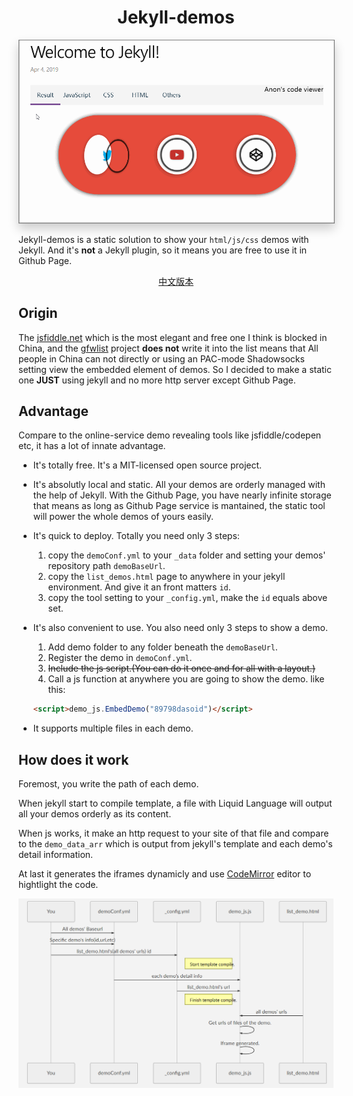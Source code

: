 <center><h1>Jekyll-demos</h1></center>


<img src="https://raw.githubusercontent.com/eMous/__ResourceRepository/master/Jekyll_demos/2019/04/04/jekyll_demos_v1_intro.gif" style="border: solid gray 1px;     box-shadow: 0px 8px 16px 0px rgba(0,0,0,0.2);">

Jekyll-demos is a static solution to show your `html/js/css` demos with Jekyll. And it's **not** a Jekyll plugin, so it means you are free to use it in Github Page.

<center><a href="https://emous.github.io/2019/04/05/MyDemoTool/">中文版本</a></center>

## Origin

The [jsfiddle.net](http://jsfiddle.net) which is the most elegant and free one I think is blocked in China, and the [gfwlist](https://github.com/gfwlist/gfwlist) project **does not** write it into the list means that All people in China can not directly or using an PAC-mode Shadowsocks setting view the embedded element of demos. So I decided to make a static one **JUST** using jekyll and no more http server except Github Page.

## Advantage

Compare to the online-service demo revealing tools like jsfiddle/codepen etc, it has a lot of innate advantage.

* It's totally free.
  It's a MIT-licensed open source project. 

* It's absolutly local and static.
  All your demos are orderly managed with the help of Jekyll. With the Github Page, you have nearly infinite storage that means as long as Github Page service is mantained, the static tool will power the whole demos of yours easily.

* It's quick to deploy.
  Totally you need only 3 steps:
  1. copy the `demoConf.yml` to your `_data` folder and setting your demos' repository path `demoBaseUrl`.
  2. copy the `list_demos.html` page to anywhere in your jekyll environment. And give it an front matters `id`.
  3. copy the tool setting to your `_config.yml`, make the `id` equals above set.

* It's also convenient to use. 
  You also need only 3 steps to show a demo.
  1. Add demo folder to any folder beneath the `demoBaseUrl`.
  2. Register the demo in `demoConf.yml`.
  3. ~~Include the js script.(You can do it once and for all with a layout.)~~
  4. Call a js function at anywhere you are going to show the demo.
    like this:
    ```html
    <script>demo_js.EmbedDemo("89798dasoid")</script>
    ```

* It supports multiple files in each demo.

## How does it work

Foremost, you write the path of each demo. 

When jekyll start to compile template, a file with Liquid Language will output all your demos orderly as its content. 

When js works, it make an http request to your site of that file and compare to the `demo_data_arr` which is output from jekyll's template and each demo's detail information. 

At last it generates the iframes dynamicly and use [CodeMirror](https://github.com/codemirror/CodeMirror/) editor to hightlight the code. 

![seq](https://raw.githubusercontent.com/eMous/__ResourceRepository/master/Jekyll_demos/2019/04/04/1554395612(1).jpg)
```seq


